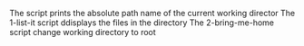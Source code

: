The script prints the absolute path name of the current working director
The 1-list-it script ddisplays the files in the directory
The 2-bring-me-home script change working directory to root
